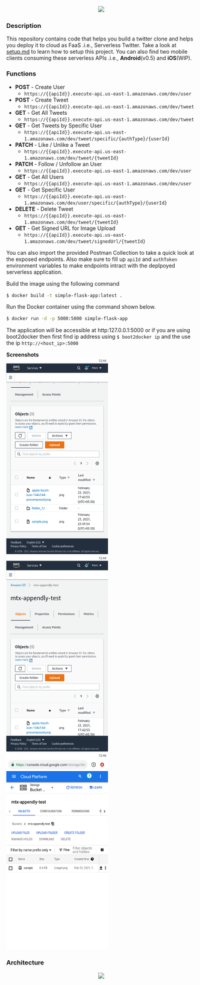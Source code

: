 <p align="center">
  <img src="docs/img/banner.jpg">
</p>


### Description
This repository contains code that helps you build a twitter clone and helps you deploy it to cloud as FaaS .i.e., Serverless Twitter. Take a look at [setup.md](https://github.com/SyamSundarKirubakaran/serverless-twitter/blob/master/docs/setup.md) to learn how to setup this project. You can also find two mobile clients consuming these serverless APIs .i.e., **Android**(v0.5) and **iOS**(WIP).

### Functions

- **POST** - Create User
    - `https://{{apiId}}.execute-api.us-east-1.amazonaws.com/dev/user`
- **POST** - Create Tweet
    -  `https://{{apiId}}.execute-api.us-east-1.amazonaws.com/dev/tweet`
- **GET** - Get All Tweets
    -  `https://{{apiId}}.execute-api.us-east-1.amazonaws.com/dev/tweet`
- **GET** - Get Tweets by Specific User
    -  `https://{{apiId}}.execute-api.us-east-1.amazonaws.com/dev/tweet/specific/{authType}/{userId}`
- **PATCH** - Like / Unlike a Tweet
    -  `https://{{apiId}}.execute-api.us-east-1.amazonaws.com/dev/tweet/{tweetId}`
- **PATCH** - Follow / Unfollow an User
    -  `https://{{apiId}}.execute-api.us-east-1.amazonaws.com/dev/user`
- **GET** - Get All Users
    -  `https://{{apiId}}.execute-api.us-east-1.amazonaws.com/dev/user`
- **GET** - Get Specific User
    -  `https://{{apiId}}.execute-api.us-east-1.amazonaws.com/dev/user/specific/{authType}/{userId}`
- **DELETE** - Delete Tweet
    -  `https://{{apiId}}.execute-api.us-east-1.amazonaws.com/dev/tweet/{tweetId}`
- **GET** - Get Signed URL for Image Upload
    -  `https://{{apiId}}.execute-api.us-east-1.amazonaws.com/dev/tweet/signedUrl/{tweetId}`

You can also import the provided Postman Collection to take a quick look at the exposed endpoints. Also make sure to fill up `apiId` and `authToken` environment variables to make endpoints intract with the deplpoyed serverless application.

Build the image using the following command

```bash
$ docker build -t simple-flask-app:latest .
```

Run the Docker container using the command shown below.

```bash
$ docker run -d -p 5000:5000 simple-flask-app
```

The application will be accessible at http:127.0.0.1:5000 or if you are using boot2docker then first find ip address using `$ boot2docker ip` and the use the ip `http://<host_ip>:5000`


**Screenshots**<br />
<img src="docs/img/one.png" height=520 width =270 />
<img src="docs/img/two.png" height=520 width =270 />
<img src="docs/img/three.png" height=520 width =270 />

### Architecture

<p align="center">
  <img src="docs/img/arch.jpg">
</p>

